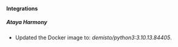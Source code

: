 #### Integrations
##### Ataya Harmony
- Updated the Docker image to: *demisto/python3:3.10.13.84405*.
